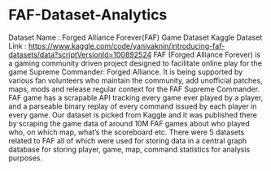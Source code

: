 # FAF-Dataset-Analytics

Dataset Name : Forged Alliance Forever(FAF) Game Dataset
Kaggle Dataset Link : https://www.kaggle.com/code/yanivaknin/introducing-faf-datasets/data?scriptVersionId=100892524
FAF (Forged Alliance Forever) is a gaming community driven project designed to facilitate online play for the game Supreme Commander: Forged Alliance. It is being supported by various fan volunteers who maintain the community, add unofficial patches, maps, mods and release regular context for the FAF Supreme Commander.
FAF game has a scrapable API tracking every game ever played by a player, and a parseable binary replay of every command issued by each player in every game.
Our dataset is picked from Kaggle and it was published there by scraping the game data of around 10M FAF games about who played who, on which map, what’s the scoreboard etc.
There were 5 datasets related to FAF all of which were used for storing data in a central graph database for storing player, game, map, command statistics for analysis purposes.
